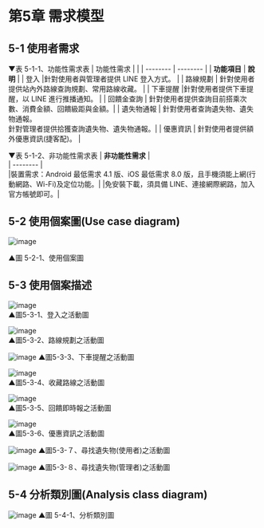 # 第5章	需求模型
## 5-1 使用者需求
▼表 5-1-1、功能性需求表
| 功能性需求    |      | 
| --------         | -------- | 
| **功能項目**     | **說明**     | 
| 登入              |針對使用者與管理者提供 LINE 登入方式。                  | 
| 路線規劃          | 針對使用者提供站內外路線查詢規劃、常用路線收藏。         |
| 下車提醒          |針對使用者提供下車提醒，以 LINE 進行推播通知。           | 
| 回饋金查詢        | 針對使用者提供查詢目前搭乘次數、消費金額、回饋級距與金額。| 
| 遺失物通報        | 針對使用者查詢遺失物、遺失物通報。<br>針對管理者提供拾獲查詢遺失物、遺失物通報。|
| 優惠資訊          | 針對使用者提供額外優惠資訊(捷客配)。                    |

▼表 5-1-2、非功能性需求表
| **非功能性需求**                 |      
| --------                        |      
|裝置需求：Android 最低需求 4.1 版、iOS 最低需求 8.0 版，且手機須能上網(行動網路、Wi-Fi)及定位功能。| 
|免安裝下載，須具備 LINE、連接網際網路，加入官方帳號即可。| 

## 5-2 使用個案圖(Use case diagram)

![image](https://user-images.githubusercontent.com/97924094/201307739-de0b0a46-d5b6-410c-95bd-f626ad521fe3.png)

▲圖 5-2-1、使用個案圖

## 5-3  使用個案描述

![image](https://user-images.githubusercontent.com/97872578/169222171-dc54582b-e61d-4296-85cb-8cc719006af7.png)  
▲圖5-3-1、登入之活動圖  


![image](https://user-images.githubusercontent.com/97872578/169222751-b37f66a5-0553-48cc-a200-dbc47081cbd2.png)  
▲圖5-3-2、路線規劃之活動圖  


![image](https://user-images.githubusercontent.com/88043620/201360768-fd65f727-3ceb-4685-ada4-fc4dcfbf6b8a.png)
▲圖5-3-3、下車提醒之活動圖  


![image](https://user-images.githubusercontent.com/88043620/201359509-6b7608b4-138e-4be3-a856-b39ab3e88fb6.png)   
▲圖5-3-4、收藏路線之活動圖    


![image](https://user-images.githubusercontent.com/97872578/171370107-68dc1bfe-8cb8-4692-a272-849da416fc7d.png)  
▲圖5-3-5、回饋即時報之活動圖  


![image](https://user-images.githubusercontent.com/97872578/170916159-b0a6068b-b19e-4bec-a2f9-99595b87f20d.png)  
▲圖5-3-6、優惠資訊之活動圖  


![image](https://user-images.githubusercontent.com/88043620/201360727-b67ec02f-40cd-4496-8728-d8b400a239c7.png) 
▲圖5-3-７、尋找遺失物(使用者)之活動圖  


![image](https://user-images.githubusercontent.com/88043620/201360744-94eb7a37-67d9-4ee8-9d46-f979237beb86.png)
▲圖5-3-８、尋找遺失物(管理者)之活動圖  




## 5-4 分析類別圖(Analysis class diagram)
![image](https://user-images.githubusercontent.com/88043620/202359820-1dcfbcdc-7e11-4faa-a8f4-9326bc7f0b4c.png)
▲圖 5-4-1、分析類別圖
